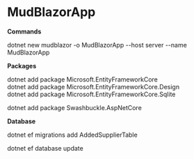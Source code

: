 # MudBlazorApp

**Commands**

dotnet new mudblazor -o MudBlazorApp --host server --name MudBlazorApp

**Packages**

dotnet add package Microsoft.EntityFrameworkCore<br>
dotnet add package Microsoft.EntityFrameworkCore.Design<br>
dotnet add package Microsoft.EntityFrameworkCore.Sqlite

dotnet add package Swashbuckle.AspNetCore

**Database**

dotnet ef migrations add AddedSupplierTable

dotnet ef database update
